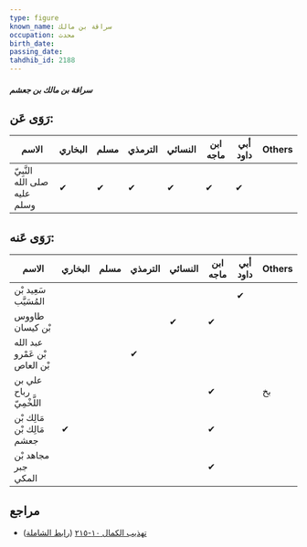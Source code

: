 ```yaml
---
type: figure
known_name: سراقة بن مالك
occupation: محدث
birth_date:
passing_date:
tahdhib_id: 2188
---
```

##### سراقة بن مالك بن جعشم

## رَوَى عَن:
| الاسم                        | البخاري | مسلم | الترمذي | النسائي | ابن ماجه | أبي داود | Others |
| ---------------------------- | ------- | ---- | ------- | ------- | -------- | -------- | ------ |
| النَّبِيّ صلى الله عليه وسلم | ✔       | ✔    | ✔       | ✔       | ✔        | ✔        |        |
## رَوَى عَنه:
| الاسم                         | البخاري | مسلم | الترمذي | النسائي | ابن ماجه | أبي داود | Others |
| ----------------------------- | ------- | ---- | ------- | ------- | -------- | -------- | ------ |
| سَعِيد بْن المُسَيَّب         |         |      |         |         |          | ✔        |        |
| طاووس بْن كيسان               |         |      |         | ✔       | ✔        |          |        |
| عبد الله بْن عَمْرو بْن العاص |         |      | ✔       |         |          |          |        |
| علي بن رباح اللَّخْمِيّ       |         |      |         |         | ✔        |          | بخ     |
| مَالِك بْن مَالِك بْن جعشم    | ✔       |      |         |         | ✔        |          |        |
| مجاهد بْن جبر المكي           |         |      |         |         | ✔        |          |        |
## مراجع
- [تهذيب الكمال ١٠-٢١٥](obsidian://open?vault=Tahdhib-al-Kamal&file=Figures/٢١٨٨-سراقة%20بن%20مالك%20بن%20جعشم) ([رابط الشاملة](https://shamela.ws/book/3722/4987))